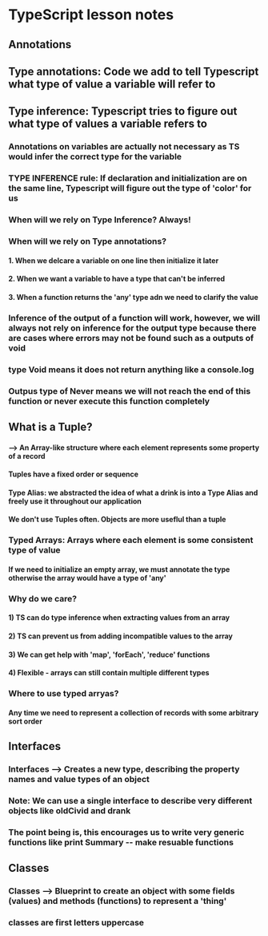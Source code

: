 # TypeScript lesson notes
## Annotations
## Type annotations: Code we add to tell Typescript what type of value a variable will refer to
## Type inference: Typescript tries to figure out what type of values a variable refers to
### Annotations on variables are actually not necessary as TS would infer the correct type for the variable
### TYPE INFERENCE rule: If declaration and initialization are on the same line, Typescript will figure out the type of 'color' for us 
### When will we rely on Type Inference? Always!
### When will we rely on Type annotations?
  #### 1. When we delcare a variable on one line then initialize it later
  #### 2. When we want a variable to have a type that can't be inferred
  #### 3. When a function returns the 'any' type adn we need to clarify the value 
  ### Inference of the output of a function will work, however, we will always not rely on inference for the output type because there are cases where errors may not be found such as a outputs of void
  ### type Void means it does not return anything like a console.log
  ### Outpus type of Never means we will not reach the end of this function or never execute this function completely
  ## What is a Tuple?
  #### --> An Array-like structure where each element represents some property of a record
  #### Tuples have a fixed order or sequence 
  #### Type Alias: we abstracted the idea of what a drink is into a Type Alias and freely use it throughout our application 
  #### We don't use Tuples often. Objects are more useflul than a tuple
  ### Typed Arrays: Arrays where each element is some consistent type of value
  #### If we need to initialize an empty array, we must annotate the type otherwise the array would have a type of 'any'
  ### Why do we care?
#### 1) TS can do type inference when extracting values from an array
#### 2) TS can prevent us from adding incompatible values to the array
#### 3) We can get help with 'map', 'forEach', 'reduce' functions
#### 4) Flexible - arrays can still contain multiple different types
### Where to use typed arryas? 
#### Any time we need to represent a collection of records with some arbitrary sort order

## Interfaces
### Interfaces --> Creates a new type, describing the property names and value types of an object 
### Note: We can use a single interface to describe very different objects like oldCivid and drank
### The point being is, this encourages us to write very generic functions like print Summary -- make resuable functions  

## Classes 
### Classes --> Blueprint to create an object with some fields (values) and methods (functions) to represent a 'thing' 
### classes are first letters uppercase




